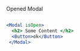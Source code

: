Opened Modal
```jsx harmony

<Modal isOpen>
  <h2> Some Content </h2>
  <Button>ok</Button>
 </Modal>
```